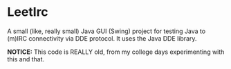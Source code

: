 LeetIrc
=======

A small (like, really small) Java GUI (Swing) project for testing Java to (m)IRC connectivity via DDE protocol. It uses the Java DDE library.

**NOTICE:**
This code is REALLY old, from my college days experimenting with this and that.
